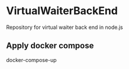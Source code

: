 # VirtualWaiterBackEnd
Repository for virtual waiter back end in node.js

## Apply docker compose
docker-compose-up
